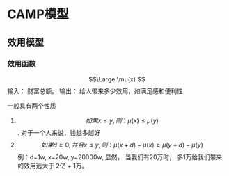 # CAMP模型
## 效用模型
### 效用函数
$$\Large \mu(x)  $$ 输入： 财富总额。 输出： 给人带来多少效用，如满足感和便利性  
 
一般具有两个性质
1. $$如果 x \le y , 则：\mu(x) \le \mu(y) $$. 对于一个人来说，钱越多越好
2. $$如果 d \ge 0, 并且 x \le y, 则： \mu(x + d) - \mu(x) \ge \mu(y+d) - \mu(y) $$  例：d=1w, x=20w, y=20000w,  显然， 当我们有20万时， 多1万给我们带来的效用远大于 2亿 + 1万。

### 


